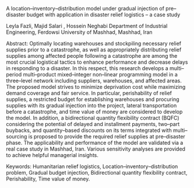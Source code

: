 A location–inventory–distribution model under gradual injection of pre–disaster budget with application in disaster relief logistics – a case study


Leyla Fazli, Majid Salari , Hossein Neghabi
Department of Industrial Engineering, Ferdowsi University of Mashhad, Mashhad, Iran



Abstract: Optimally locating warehouses and stockpiling necessary relief supplies prior to a catastrophe, as well as appropriately distributing relief supplies among affected people following a catastrophe are among the most crucial logistical tactics to enhance performance and decrease delays in responding to a disaster. In this respect, this research develops a multi–period multi–product mixed–integer non–linear programming model in a three–level network including suppliers, warehouses, and affected areas. The proposed model strives to minimize deprivation cost while maximizing demand coverage and fair service. In particular, perishability of relief supplies, a restricted budget for establishing warehouses and procuring supplies with its gradual injection into the project, lateral transportation before a catastrophe, and time value of money are considered to develop the model. In addition, a bidirectional quantity flexibility contract (BQFC) considering the potential of delayed and installment payments, two–part buybacks, and quantity–based discounts on its terms integrated with multi–sourcing is proposed to provide the required relief supplies at pre–disaster phase. The applicability and performance of the model are validated via a real case study in Mashhad, Iran. Various sensitivity analyses are provided to achieve helpful managerial insights. 

Keywords: Humanitarian relief logistics, Location–inventory–distribution problem, Gradual budget injection, Bidirectional quantity flexibility contract, Perishability, Time value of money.

